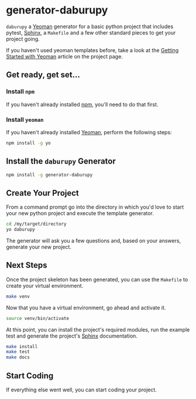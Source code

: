 # generator-daburupy
`daburupy` a [Yeoman](http://yeoman.io) generator for a basic python project that includes pytest, [Sphinx](http://www.sphinx-doc.org/en/master/), a `Makefile` and a few other standard pieces to get your project going.

If you haven't used yeoman templates before, take a look at the [Getting Started with Yeoman](http://yeoman.io/learning/) article on the project page.

## Get ready, get set...

### Install `npm`
If you haven't already installed [npm](https://www.npmjs.com/get-npm), you'll need to do that first. 

### Install `yeoman`
If you haven't already installed  [Yeoman](http://yeoman.io/learning/), perform the following steps:

```bash
npm install -g yo
```

## Install the `daburupy` Generator

```bash
npm install -g generator-daburupy
```

## Create Your Project

From a command prompt go into the directory in which you'd love to start your new python project and execute the template generator.

```bash
cd /my/target/directory
yo daburupy
```

The generator will ask you a few questions and, based on your answers, generate your new project.

## Next Steps

Once the project skeleton has been generated, you can use the `Makefile` to create your virtual environment.

```bash
make venv
```
Now that you have a virtual environment, go ahead and activate it.

```bash
source venv/bin/activate
```

At this point, you can install the project's required modules, run the example test and generate the project's [Sphinx](http://www.sphinx-doc.org/en/master/) documentation.

```bash
make install
make test
make docs
```

## Start Coding

If everything else went well, you can start coding your project.